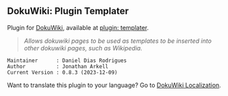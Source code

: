 ## DokuWiki: Plugin Templater
Plugin for [DokuWiki](https://www.dokuwiki.org), available at [plugin: templater](https://www.dokuwiki.org/plugin:templater).

> _Allows dokuwiki pages to be used as templates to be inserted into other dokuwiki pages, such as Wikipedia._

    Maintainer      : Daniel Dias Rodrigues
    Author          : Jonathan Arkell
    Current Version : 0.8.3 (2023-12-09)

Want to translate this plugin to your language? Go to [DokuWiki Localization](https://translate.dokuwiki.org/plugin/templater).